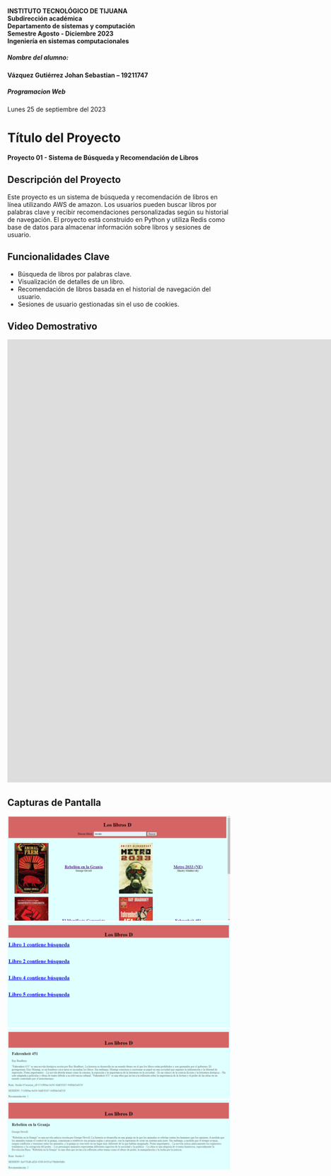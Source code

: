 **INSTITUTO TECNOLÓGICO DE TIJUANA**<br>
**Subdirección académica**<br>
**Departamento de sistemas y computación**<br>
**Semestre Agosto - Diciembre 2023**<br>
**Ingeniería en sistemas computacionales**
##### Nombre del alumno:
**Vázquez Gutiérrez Johan Sebastian – 19211747**<br>
##### **Programacion Web**
Lunes 25 de septiembre del 2023

# Título del Proyecto
**Proyecto 01 - Sistema de Búsqueda y Recomendación de Libros**

## Descripción del Proyecto
Este proyecto es un sistema de búsqueda y recomendación de libros en línea utilizando AWS de amazon. Los usuarios pueden buscar libros por palabras clave y recibir recomendaciones personalizadas según su historial de navegación. El proyecto está construido en Python y utiliza Redis como base de datos para almacenar información sobre libros y sesiones de usuario.

## Funcionalidades Clave
- Búsqueda de libros por palabras clave.
- Visualización de detalles de un libro.
- Recomendación de libros basada en el historial de navegación del usuario.
- Sesiones de usuario gestionadas sin el uso de cookies.

## Video Demostrativo
<iframe width="1920" height="1000" src="https://www.youtube.com/watch?v=FOJgT9wPuXM" frameborder="0" allowfullscreen></iframe>


## Capturas de Pantalla

![Captura de Pantalla 1](img/SS1.png)
![Captura de Pantalla 2](img/SS2.png)
![Captura de Pantalla 3](img/SS3.png)
![Captura de Pantalla 4](img/SS4.png)
